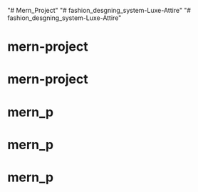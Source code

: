 "# Mern_Project" 
"# fashion_desgning_system-Luxe-Attire" 
"# fashion_desgning_system-Luxe-Attire" 
# mern-project
# mern-project
# mern_p
# mern_p
# mern_p
